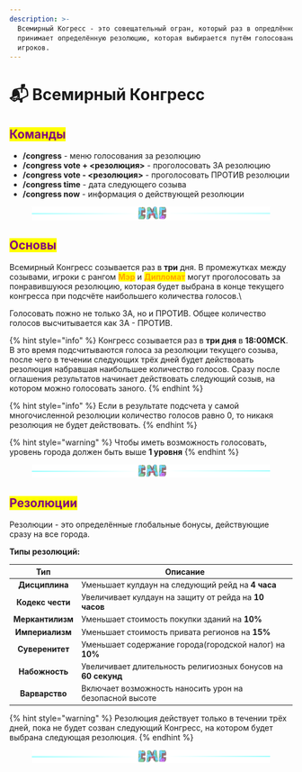 ```yaml
---
description: >-
  Всемирный Когресс - это совещательный огран, который раз в опредлённое время
  принимает определённую резолюцию, которая выбирается путём голосования
  игроков.
---
```


# 📬 Всемирный Конгресс

## <mark style="color:purple;">Команды</mark>

* **/congress** - меню голосования за резолюцию
* **/congress vote + <резолюция>** - проголосовать ЗА резолюцию
* **/congress vote - <резолюция>** - проголосовать ПРОТИВ резолюции
* **/congress time** - дата следующего созыва
* **/congress now** - информация о действующей резолюции

<figure><img src="../.gitbook/assets/gitlab_hr7.svg" alt=""><figcaption></figcaption></figure>

## <mark style="color:purple;">Основы</mark>

Всемирный Конгресс созывается раз в **три** дня. В промежутках между созывами, игроки с рангом <mark style="color:orange;">**Мэр**</mark> и <mark style="color:orange;">**Дипломат**</mark> могут проголосовать за понравившуюся резолюцию, которая будет выбрана в конце текущего конгресса при подсчёте наибольшего количества голосов.\


Голосовать пожно не только ЗА, но и ПРОТИВ. Общее количество голосов высчитывается как ЗА - ПРОТИВ.

{% hint style="info" %}
Конгресс созывается раз в **три дня** в **18:00МСК**. В это время подсчитываются голоса за резолюции текущего созыва, после чего в течении следующих трёх дней будет действовать резолюция набравшая наибольшее количество голосов. Сразу после оглашения результатов начинает действовать следующий созыв, на котором можно голосовать заного.
{% endhint %}

{% hint style="info" %}
Если в результате подсчета у самой многочисленной резолюции количество голосов равно 0, то никакя резолюция не будет действовать.
{% endhint %}

{% hint style="warning" %}
Чтобы иметь возможность голосовать, уровень города должен быть выше **1 уровня**
{% endhint %}

<figure><img src="../.gitbook/assets/gitlab_hr7.svg" alt=""><figcaption></figcaption></figure>

## <mark style="color:purple;">Резолюции</mark>

Резолюции - это определённые глобальные бонусы, действующие сразу на все города.

**Типы резолюций:**

|        Тип       | Описание                                                      |
| :--------------: | ------------------------------------------------------------- |
|  **Дисциплина**  | Уменьшает кулдаун на следующий рейд на **4 часа**             |
| **Кодекс чести** | Увеличивает кулдаун на защиту от рейда на **10 часов**        |
| **Меркантилизм** | Уменьшает стоимость покупки зданий на **10%**                 |
|  **Империализм** | Уменьшает стоимость привата регионов на **15%**               |
|  **Суверенитет** | Уменьшает содержание города(городской налог) на **10%**       |
|  **Набожность**  | Увеличивает длительность религиозных бонусов на **60 секунд** |
|  **Варварство**  | Включает возможность наносить урон на безопасной высоте       |

{% hint style="warning" %}
Резолюция действует только в течении трёх дней, пока не будет созван следующий Конгресс, на котором будет выбрана следующая резолюция.
{% endhint %}

<figure><img src="../.gitbook/assets/gitlab_hr7.svg" alt=""><figcaption></figcaption></figure>
